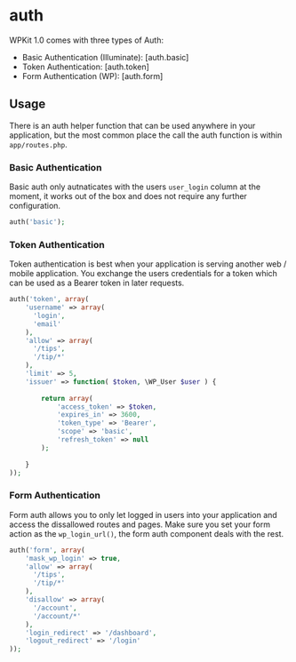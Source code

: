 # auth

WPKit 1.0 comes with three types of Auth:

* Basic Authentication (Illuminate): [auth.basic]
* Token Authentication: [auth.token]
* Form Authentication (WP): [auth.form]


## Usage

There is an auth helper function that can be used anywhere in your application, but the most common place the call the auth function is within `app/routes.php`.

### Basic Authentication

Basic auth only autnaticates with the users `user_login` column at the moment, it works out of the box and does not require any further configuration.

```php
auth('basic');
```

### Token Authentication

Token authentication is best when your application is serving another web / mobile application. You exchange the users credentials for a token which can be used as a Bearer token in later requests.

```php
auth('token', array(
	'username' => array(
	  'login',
	  'email'
	),
	'allow' => array(
	  '/tips',
	  '/tip/*'
	),
	'limit' => 5,
	'issuer' => function( $token, \WP_User $user ) {
	
		return array(
			'access_token' => $token,
			'expires_in' => 3600,
			'token_type' => 'Bearer',
			'scope' => 'basic',
			'refresh_token' => null
		);
	
	}
));
```

### Form Authentication

Form auth allows you to only let logged in users into your application and access the dissallowed routes and pages. Make sure you set your form action as the `wp_login_url()`, the form auth component deals with the rest.

```php
auth('form', array(
	'mask_wp_login' => true,
	'allow' => array(
	  '/tips',
	  '/tip/*'
	),
	'disallow' => array(
	  '/account',
	  '/account/*'
	),
	'login_redirect' => '/dashboard',
	'logout_redirect' => '/login'
));
```
